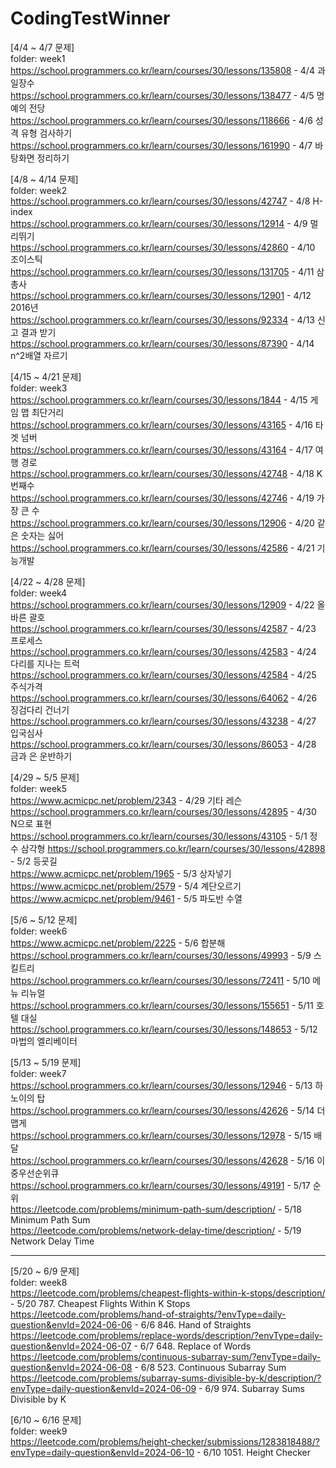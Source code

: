 # CodingTestWinner
[4/4 ~ 4/7 문제]<br/>
folder: week1 \
https://school.programmers.co.kr/learn/courses/30/lessons/135808 - 4/4 과일장수 \
https://school.programmers.co.kr/learn/courses/30/lessons/138477 - 4/5 명예의 전당 \
https://school.programmers.co.kr/learn/courses/30/lessons/118666 - 4/6 성격 유형 검사하기 \
https://school.programmers.co.kr/learn/courses/30/lessons/161990 - 4/7 바탕화면 정리하기

[4/8 ~ 4/14 문제]<br/>
folder: week2 \
https://school.programmers.co.kr/learn/courses/30/lessons/42747 - 4/8 H-index \
https://school.programmers.co.kr/learn/courses/30/lessons/12914 - 4/9 멀리뛰기 \
https://school.programmers.co.kr/learn/courses/30/lessons/42860 - 4/10 조이스틱 \
https://school.programmers.co.kr/learn/courses/30/lessons/131705 - 4/11 삼총사 \
https://school.programmers.co.kr/learn/courses/30/lessons/12901 - 4/12 2016년 \
https://school.programmers.co.kr/learn/courses/30/lessons/92334 - 4/13 신고 결과 받기 \
https://school.programmers.co.kr/learn/courses/30/lessons/87390 - 4/14 n^2배열 자르기

[4/15 ~ 4/21 문제]<br/>
folder: week3 \
https://school.programmers.co.kr/learn/courses/30/lessons/1844 - 4/15 게임 맵 최단거리 \
https://school.programmers.co.kr/learn/courses/30/lessons/43165 - 4/16 타겟 넘버 \
https://school.programmers.co.kr/learn/courses/30/lessons/43164 - 4/17 여행 경로 \
https://school.programmers.co.kr/learn/courses/30/lessons/42748 - 4/18 K번째수 \
https://school.programmers.co.kr/learn/courses/30/lessons/42746 - 4/19 가장 큰 수 \
https://school.programmers.co.kr/learn/courses/30/lessons/12906 - 4/20 같은 숫자는 싫어 \
https://school.programmers.co.kr/learn/courses/30/lessons/42586 - 4/21 기능개발

[4/22 ~ 4/28 문제]<br/>
folder: week4 \
https://school.programmers.co.kr/learn/courses/30/lessons/12909 - 4/22 올바른 괄호 \
https://school.programmers.co.kr/learn/courses/30/lessons/42587 - 4/23 프로세스 \
https://school.programmers.co.kr/learn/courses/30/lessons/42583 - 4/24 다리를 지나는 트럭 \
https://school.programmers.co.kr/learn/courses/30/lessons/42584 - 4/25 주식가격 \
https://school.programmers.co.kr/learn/courses/30/lessons/64062 - 4/26 징검다리 건너기 \
https://school.programmers.co.kr/learn/courses/30/lessons/43238 - 4/27 입국심사 \
https://school.programmers.co.kr/learn/courses/30/lessons/86053 - 4/28 금과 은 운반하기

[4/29 ~ 5/5 문제]<br/>
folder: week5 \
https://www.acmicpc.net/problem/2343 - 4/29 기타 레슨 \
https://school.programmers.co.kr/learn/courses/30/lessons/42895 - 4/30 N으로 표현
https://school.programmers.co.kr/learn/courses/30/lessons/43105 - 5/1 정수 삼각형
https://school.programmers.co.kr/learn/courses/30/lessons/42898 - 5/2 등굣길 \
https://www.acmicpc.net/problem/1965 - 5/3 상자넣기 \
https://www.acmicpc.net/problem/2579 - 5/4 계단오르기 \
https://www.acmicpc.net/problem/9461 - 5/5 파도반 수열

[5/6 ~ 5/12 문제]<br/>
folder: week6 \
https://www.acmicpc.net/problem/2225 - 5/6 합분해 \
https://school.programmers.co.kr/learn/courses/30/lessons/49993 - 5/9 스킬트리 \
https://school.programmers.co.kr/learn/courses/30/lessons/72411 - 5/10 메뉴 리뉴얼 \
https://school.programmers.co.kr/learn/courses/30/lessons/155651 - 5/11 호텔 대실 \
https://school.programmers.co.kr/learn/courses/30/lessons/148653 - 5/12 마법의 엘리베이터


[5/13 ~ 5/19 문제]<br/>
folder: week7 \
https://school.programmers.co.kr/learn/courses/30/lessons/12946 - 5/13 하노이의 탑 \
https://school.programmers.co.kr/learn/courses/30/lessons/42626 - 5/14 더 맵게 \
https://school.programmers.co.kr/learn/courses/30/lessons/12978 - 5/15 배달 \
https://school.programmers.co.kr/learn/courses/30/lessons/42628 - 5/16 이중우선순위큐 \
https://school.programmers.co.kr/learn/courses/30/lessons/49191 - 5/17 순위 \
https://leetcode.com/problems/minimum-path-sum/description/ - 5/18 Minimum Path Sum \
https://leetcode.com/problems/network-delay-time/description/ - 5/19 Network Delay Time


---
[5/20 ~ 6/9 문제]<br/>
folder: week8 \
https://leetcode.com/problems/cheapest-flights-within-k-stops/description/ - 5/20 787. Cheapest Flights Within K Stops
https://leetcode.com/problems/hand-of-straights/?envType=daily-question&envId=2024-06-06 - 6/6 846. Hand of Straights \
https://leetcode.com/problems/replace-words/description/?envType=daily-question&envId=2024-06-07 - 6/7 648. Replace of Words \
https://leetcode.com/problems/continuous-subarray-sum/?envType=daily-question&envId=2024-06-08 - 6/8 523. Continuous Subarray Sum \
https://leetcode.com/problems/subarray-sums-divisible-by-k/description/?envType=daily-question&envId=2024-06-09 - 6/9 974. Subarray Sums Divisible by K

[6/10 ~ 6/16 문제]<br/>
folder: week9 \
https://leetcode.com/problems/height-checker/submissions/1283818488/?envType=daily-question&envId=2024-06-10 - 6/10 1051. Height Checker
